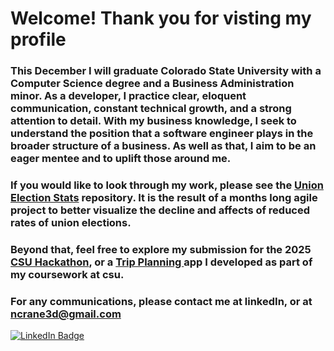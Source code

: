 # Welcome! Thank you for visting my profile
### This December I will graduate Colorado State University with a Computer Science degree and a Business Administration minor. As a developer, I practice clear, eloquent communication, constant technical growth, and a strong attention to detail. With my business knowledge, I seek to understand the position that a software engineer plays in the broader structure of a business. As well as that, I aim to be an eager mentee and to uplift those around me. 
### If you would like to look through my work, please see the [Union Election Stats](https:/github.com/ncrane3d/UnionElectionStats) repository. It is the result of a months long agile project to better visualize the decline and affects of reduced rates of union elections.
### Beyond that, feel free to explore my submission for the 2025 [CSU Hackathon](https://github.com/USDA-OCIO-EDMC/CSU-Hackathon2025/tree/Team8), or a <a href="https://cs314.cooperhlarson.com"> Trip Planning </a> app I developed as part of my coursework at csu. 
### For any communications, please contact me at linkedIn, or at ncrane3d@gmail.com

<div id="badges">
  <a href="https://www.linkedin.com/in/nathan-crane-623245290/">
    <img src="https://img.shields.io/badge/LinkedIn-blue?style=for-the-badge&logo=linkedin&logoColor=white" alt="LinkedIn Badge"/>
  </a>
</div>



